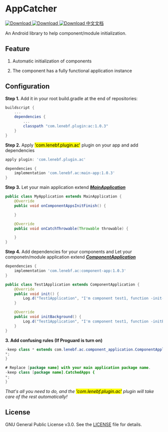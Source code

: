 # AppCatcher

[ ![Download](https://api.bintray.com/packages/lenebf/maven/ac-plugin/images/download.svg?version=1.0.3) ](https://bintray.com/lenebf/maven/ac-plugin/1.0.3/link) [ ![Download](https://api.bintray.com/packages/lenebf/maven/ac-main-app/images/download.svg?version=1.0.3) ](https://bintray.com/lenebf/maven/ac-main-app/1.0.3/link) [ ![Download](https://api.bintray.com/packages/lenebf/maven/ac-component-app/images/download.svg?version=1.0.3) ](https://bintray.com/lenebf/maven/ac-component-app/1.0.3/link) [中文文档](https://github.com/lenebf/AppCatcher/blob/master/README_CN.md)

An Android library to help component/module initialization.

## Feature

1. Automatic initialization of components

2. The component has a fully functional application instance 

## Configuration

**Step 1.** Add it in your root build.gradle at the end of repositories:

```groovy
buildscript {
    ...
    dependencies {
        ...
        classpath "com.lenebf.plugin:ac:1.0.3"
    }
}
```

**Step 2.** Apply <mark>'com.lenebf.plugin.ac'</mark> plugin on your app and add dependencies

```groovy
apply plugin: 'com.lenebf.plugin.ac'

dependencies {
    implementation 'com.lenebf.ac:main-app:1.0.3'
}
```

**Step 3.** Let your main application extend ***<u>MainApplication</u>***

```java
public class MyApplication extends MainApplication {
    @Override
    public void onComponentAppsInitFinish() {

    }

    @Override
    public void onCatchThrowable(Throwable throwable) {

    }
}
```

**Step 4.** Add dependencies for your components and Let your componetn/module application extend ***<u>ComponentApplication</u>***

```groovy
dependencies {
    implementation 'com.lenebf.ac:component-app:1.0.3'
}
```

```java
public class Test1Application extends ComponentApplication {
    @Override
    public void init() {
        Log.d("Test1Application", "I'm component test1, function -init- be invoked.");
    }

    @Override
    public void initBackground() {
        Log.d("Test1Application", "I'm component test1, function -initBackground- be invoked.");
    }
}
```

**3. Add confusing rules (If Proguard is turn on)**

```java
-keep class * extends com.lenebf.ac.component_application.ComponentApplication {
*;
}

# Replace [package name] with your main application package name.
-keep class [package name].CatchedApps {
*;
}
```

*That's all you need to do, and the <mark>'com.lenebf.plugin.ac'</mark> plugin will take care of the rest automatically!*

## License

GNU General Public License v3.0. See the [LICENSE](https://github.com/lenebf/AppCatcher/blob/master/LICENSE) file for details.
